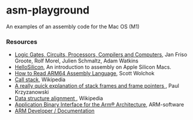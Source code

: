 # asm-playground

An examples of an assembly code for the Mac OS (M1)

### Resources

- [Logic Gates, Circuits, Processors, Compilers and Computers](https://books.google.ro/books/about/Logic_Gates_Circuits_Processors_Compiler.html?id=3nQ-EAAAQBAJ&redir_esc=y), Jan Friso Groote, Rolf Morel, Julien Schmaltz, Adam Watkins
- [HelloSilicon](https://github.com/below/HelloSilicon), An introduction to assembly on Apple Silicon Macs.
- [How to Read ARM64 Assembly Language](https://wolchok.org/posts/how-to-read-arm64-assembly-language/), Scott Wolchok
- [Call stack](https://en.wikipedia.org/wiki/Call_stack), Wikipedia
- [A really quick explanation of stack frames and frame pointers
  ](https://people.cs.rutgers.edu/~pxk/419/notes/frames.html), Paul Krzyzanowski
- [Data structure alignment
  ](https://en.wikipedia.org/wiki/Data_structure_alignment), Wikipedia
- [Application Binary Interface for the Arm® Architecture](https://github.com/ARM-software/abi-aa/releases), ARM-software
- [ARM Developer / Documentation](https://developer.arm.com/documentation)
